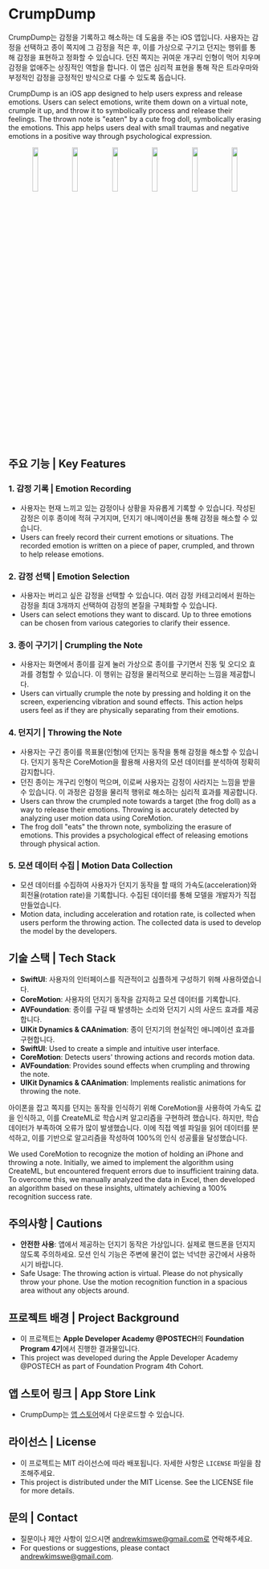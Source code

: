 # CrumpDump

CrumpDump는 감정을 기록하고 해소하는 데 도움을 주는 iOS 앱입니다. 사용자는 감정을 선택하고 종이 쪽지에 그 감정을 적은 후, 이를 가상으로 구기고 던지는 행위를 통해 감정을 표현하고 정화할 수 있습니다. 던진 쪽지는 귀여운 개구리 인형이 먹어 치우며 감정을 없애주는 상징적인 역할을 합니다. 이 앱은 심리적 표현을 통해 작은 트라우마와 부정적인 감정을 긍정적인 방식으로 다룰 수 있도록 돕습니다.

CrumpDump is an iOS app designed to help users express and release emotions. Users can select emotions, write them down on a virtual note, crumple it up, and throw it to symbolically process and release their feelings. The thrown note is "eaten" by a cute frog doll, symbolically erasing the emotions. This app helps users deal with small traumas and negative emotions in a positive way through psychological expression.
<p align="center">
  <img src="https://github.com/user-attachments/assets/e090b517-a12c-4839-a67a-ba8d166a6bb5" width="15%">
  <img src="https://github.com/user-attachments/assets/bee86fab-9a92-46da-a8f6-49dc112bf68c" width="15%">
  <img src="https://github.com/user-attachments/assets/9c309923-8287-4c96-a25d-8e52a6ccb377" width="15%">
  <img src="https://github.com/user-attachments/assets/81c411dc-bf3a-4964-93c8-d5e3d4d62f36" width="15%">
  <img src="https://github.com/user-attachments/assets/a0962735-36df-42c9-9eee-f0e6ef929ebc" width="15%">
  <img src="https://github.com/user-attachments/assets/03d29035-4916-4261-b421-e075713f8f24" width="15%">
</p>

## 주요 기능 | Key Features

### 1. 감정 기록 | Emotion Recording
- 사용자는 현재 느끼고 있는 감정이나 상황을 자유롭게 기록할 수 있습니다. 작성된 감정은 이후 종이에 적혀 구겨지며, 던지기 애니메이션을 통해 감정을 해소할 수 있습니다.
- Users can freely record their current emotions or situations. The recorded emotion is written on a piece of paper, crumpled, and thrown to help release emotions.

### 2. 감정 선택 | Emotion Selection
- 사용자는 버리고 싶은 감정을 선택할 수 있습니다. 여러 감정 카테고리에서 원하는 감정을 최대 3개까지 선택하여 감정의 본질을 구체화할 수 있습니다.
- Users can select emotions they want to discard. Up to three emotions can be chosen from various categories to clarify their essence.

### 3. 종이 구기기 | Crumpling the Note
- 사용자는 화면에서 종이를 길게 눌러 가상으로 종이를 구기면서 진동 및 오디오 효과를 경험할 수 있습니다. 이 행위는 감정을 물리적으로 분리하는 느낌을 제공합니다.
- Users can virtually crumple the note by pressing and holding it on the screen, experiencing vibration and sound effects. This action helps users feel as if they are physically separating from their emotions.

### 4. 던지기 | Throwing the Note
- 사용자는 구긴 종이를 목표물(인형)에 던지는 동작을 통해 감정을 해소할 수 있습니다. 던지기 동작은 CoreMotion을 활용해 사용자의 모션 데이터를 분석하여 정확히 감지합니다.
- 던진 종이는 개구리 인형이 먹으며, 이로써 사용자는 감정이 사라지는 느낌을 받을 수 있습니다. 이 과정은 감정을 물리적 행위로 해소하는 심리적 효과를 제공합니다.
- Users can throw the crumpled note towards a target (the frog doll) as a way to release their emotions. Throwing is accurately detected by analyzing user motion data using CoreMotion.
- The frog doll "eats" the thrown note, symbolizing the erasure of emotions. This provides a psychological effect of releasing emotions through physical action.

### 5. 모션 데이터 수집 | Motion Data Collection
- 모션 데이터를 수집하여 사용자가 던지기 동작을 할 때의 가속도(acceleration)와 회전율(rotation rate)을 기록합니다. 수집된 데이터를 통해 모델을 개발자가 직접 만들었습니다.
- Motion data, including acceleration and rotation rate, is collected when users perform the throwing action. The collected data is used to develop the model by the developers.

## 기술 스택 | Tech Stack
- **SwiftUI**: 사용자의 인터페이스를 직관적이고 심플하게 구성하기 위해 사용하였습니다.
- **CoreMotion**: 사용자의 던지기 동작을 감지하고 모션 데이터를 기록합니다.
- **AVFoundation**: 종이를 구길 때 발생하는 소리와 던지기 시의 사운드 효과를 제공합니다.
- **UIKit Dynamics & CAAnimation**: 종이 던지기의 현실적인 애니메이션 효과를 구현합니다.
- **SwiftUI**: Used to create a simple and intuitive user interface.
- **CoreMotion**: Detects users' throwing actions and records motion data.
- **AVFoundation**: Provides sound effects when crumpling and throwing the note.
- **UIKit Dynamics & CAAnimation**: Implements realistic animations for throwing the note.

아이폰을 잡고 쪽지를 던지는 동작을 인식하기 위해 CoreMotion을 사용하여 가속도 값을 인식하고,
이를 CreateML로 학습시켜 알고리즘을 구현하려 했습니다. 하지만, 학습 데이터가 부족하여 오류가 많이 발생했습니다.
이에 직접 엑셀 파일을 읽어 데이터를 분석하고, 이를 기반으로 알고리즘을 작성하여 100%의 인식 성공률을 달성했습니다.

We used CoreMotion to recognize the motion of holding an iPhone and throwing a note. Initially, we aimed to implement the algorithm using CreateML, but encountered frequent errors due to insufficient training data. To overcome this, we manually analyzed the data in Excel, then developed an algorithm based on these insights, ultimately achieving a 100% recognition success rate.

## 주의사항 | Cautions
- **안전한 사용**: 앱에서 제공하는 던지기 동작은 가상입니다. 실제로 핸드폰을 던지지 않도록 주의하세요. 모션 인식 기능은 주변에 물건이 없는 넉넉한 공간에서 사용하시기 바랍니다.
- Safe Usage: The throwing action is virtual. Please do not physically throw your phone. Use the motion recognition function in a spacious area without any objects around.

## 프로젝트 배경 | Project Background
- 이 프로젝트는 **Apple Developer Academy @POSTECH**의 **Foundation Program 4기**에서 진행한 결과물입니다.
- This project was developed during the Apple Developer Academy @POSTECH as part of Foundation Program 4th Cohort.

## 앱 스토어 링크 | App Store Link
- CrumpDump는 [앱 스토어](https://apps.apple.com/kr/app/crumpdump/id6737130375)에서 다운로드할 수 있습니다.

## 라이선스 | License
- 이 프로젝트는 MIT 라이선스에 따라 배포됩니다. 자세한 사항은 `LICENSE` 파일을 참조해주세요.
- This project is distributed under the MIT License. See the LICENSE file for more details.

## 문의 | Contact
- 질문이나 제안 사항이 있으시면 andrewkimswe@gmail.com로 연락해주세요.
- For questions or suggestions, please contact andrewkimswe@gmail.com.
